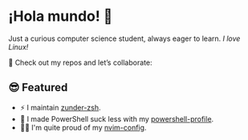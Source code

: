 # ¡Hola mundo! 👋

Just a curious computer science student, always eager to learn. _I love Linux!_

🚀 Check out my repos and let’s collaborate:

## 😎 Featured

- ⚡ I maintain [zunder-zsh](https://github.com/Warbacon/zunder-zsh).
- 💊 I made PowerShell suck less with my [powershell-profile](https://github.com/Warbacon/powershell-profile).
- 🧑‍💻 I'm quite proud of my [nvim-config](https://github.com/Warbacon/nvim-config).
